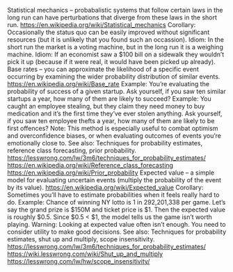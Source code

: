 Statistical mechanics – probabalistic systems that follow certain laws in the long run can have perturbations that diverge from these laws in the short run.
  https://en.wikipedia.org/wiki/Statistical_mechanics
  Corollary: Occasionally the status quo can be easily improved without significant resources (but it is unlikely that you found such an occassion).
  Idiom: In the short run the market is a voting machine, but in the long run it is a weighing machine.
  Idiom: If an economist saw a $100 bill on a sidewalk they wouldn’t pick it up (because if it were real, it would have been picked up already).
Base rates – you can approximate the likelihood of a specific event occurring by examining the wider probability distribution of similar events.
  https://en.wikipedia.org/wiki/Base_rate
  Example: You’re evaluating the probability of success of a given startup. Ask yourself, if you saw ten similar startups a year, how many of them are likely to succeed?
  Example: You caught an employee stealing, but they claim they need money to buy medication and it’s the first time they’ve ever stolen anything. Ask yourself, if you saw ten employee thefts a year, how many of them are likely to be first offences?
  Note: This method is especially useful to combat optimism and overconfidence biases, or when evaluating outcomes of events you’re emotionally close to.
  See also: Techniques for probability estimates, reference class forecasting, prior probability.
  https://lesswrong.com/lw/3m6/techniques_for_probability_estimates/
  https://en.wikipedia.org/wiki/Reference_class_forecasting
  https://en.wikipedia.org/wiki/Prior_probability
Expected value – a simple model for evaluating uncertain events (multiply the probability of the event by its value).
  https://en.wikipedia.org/wiki/Expected_value
  Corollary: Sometimes you’ll have to estimate probabilities when it feels really hard to do.
  Example: Chance of winning NY lotto is 1 in 292,201,338 per game. Let’s say the grand prize is $150M and ticket price is $1. Then the expected value is roughly $0.5. Since $0.5 < $1, the model tells us the game isn’t worth playing.
  Warning: Looking at expected value often isn’t enough. You need to consider utility to make good decisions.
  See also: Techniques for probability estimates, shut up and multiply, scope insensitivity.
  https://lesswrong.com/lw/3m6/techniques_for_probability_estimates/
  https://wiki.lesswrong.com/wiki/Shut_up_and_multiply
  https://lesswrong.com/lw/hw/scope_insensitivity/
